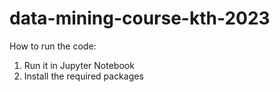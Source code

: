 # data-mining-course-kth-2023

How to run the code:
1. Run it in Jupyter Notebook
2. Install the required packages